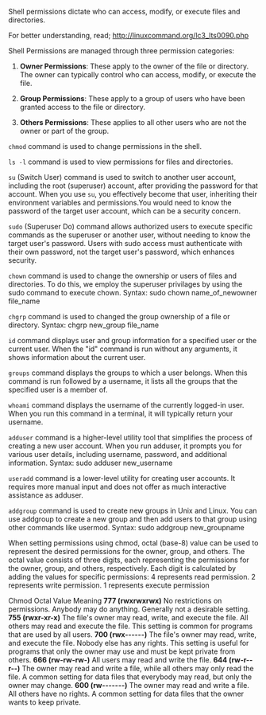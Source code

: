 Shell permissions dictate who can access, modify, or execute files and directories.

For better understanding, read;
http://linuxcommand.org/lc3_lts0090.php

Shell Permissions are managed through three permission categories:

1. **Owner Permissions**: These apply to the owner of the file or directory. The owner can typically control who can access, modify, or execute the file. 

2. **Group Permissions**: These apply to a group of users who have been granted access to the file or directory.

3. **Others Permissions**: These applies to all other users who are not the owner or part of the group.

`chmod` command is used to change permissions in the shell.

`ls -l` command is used to view permissions for files and directories.

`su` (Switch User) command is used to switch to another user account, including the root (superuser) account, after providing the password for that account. When you use `su`, you effectively become that user, inheriting their environment variables and permissions.You would need to know the password of the target user account, which can be a security concern.

`sudo` (Superuser Do) command allows authorized users to execute specific commands as the superuser or another user, without needing to know the target user's password. Users with sudo access must authenticate with their own password, not the target user's password, which enhances security.

`chown` command is used to change the ownership or users of files and directories. To do this, we employ the superuser privilages by using the sudo command to execute chown.
Syntax: sudo chown name_of_newowner file_name

`chgrp` command is used to changed the group ownership of a file or directory.
Syntax: chgrp new_group file_name

`id` command displays user and group information for a specified user or the current user. When the "id" command is run without any arguments, it shows information about the current user.

`groups` command displays the groups to which a user belongs. When this command is run followed by a username, it lists all the groups that the specified user is a member of.

`whoami` command displays the username of the currently logged-in user. When you run this command in a terminal, it will typically return your username.

`adduser` command is a higher-level utility tool that simplifies the process of creating a new user account. When you run adduser, it prompts you for various user details, including username, password, and additional information.
Syntax: sudo adduser new_username

`useradd` command is a lower-level utility for creating user accounts. It requires more manual input and does not offer as much interactive assistance as adduser.

`addgroup` command is used to create new groups in Unix and Linux. You can use addgroup to create a new group and then add users to that group using other commands like usermod.
Syntax: sudo addgroup new_groupname

When setting permissions using chmod, octal (base-8) value can be used to represent the desired permissions for the owner, group, and others. The octal value consists of three digits, each representing the permissions for the owner, group, and others, respectively. Each digit is calculated by adding the values for specific permissions:
4 represents read permission.
2 represents write permission.
1 represents execute permission

Chmod Octal Value	Meaning
**777	(rwxrwxrwx)** No restrictions on permissions. Anybody may do anything. Generally not a desirable setting.
**755	(rwxr-xr-x)** The file's owner may read, write, and execute the file. All others may read and execute the file. This setting is common for programs that are used by all users.
**700	(rwx------)** The file's owner may read, write, and execute the file. Nobody else has any rights. This setting is useful for programs that only the owner may use and must be kept private from others.
**666	(rw-rw-rw-)** All users may read and write the file.
**644	(rw-r--r--)** The owner may read and write a file, while all others may only read the file. A common setting for data files that everybody may read, but only the owner may change.
**600	(rw-------)** The owner may read and write a file. All others have no rights. A common setting for data files that the owner wants to keep private.

